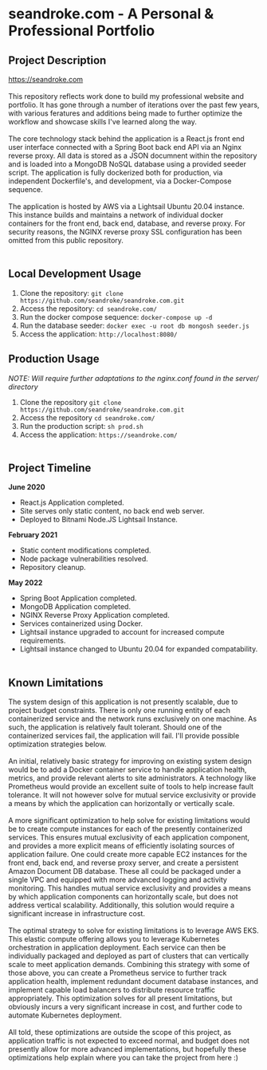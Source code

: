 # seandroke.com - A Personal & Professional Portfolio

## Project Description
<a href="https://seandroke.com" target="_blank">https://seandroke.com</a>
<br /><br />
This repository reflects work done to build my professional website and portfolio. It has gone through a number of iterations over the past few years, with various feratures and additions being made to further optimize the workflow and showcase skills I've learned along the way.
<br /><br />
The core technology stack behind the application is a React.js front end user interface connected with a Spring Boot back end API via an Nginx reverse proxy. All data is stored as a JSON documnent within the repository and is loaded into a MongoDB NoSQL database using a provided seeder script. The application is fully dockerized both for production, via independent Dockerfile's, and development, via a Docker-Compose sequence.
<br /><br />
The application is hosted by AWS via a Lightsail Ubuntu 20.04 instance. This instance builds and maintains a network of individual docker containers for the front end, back end, database, and reverse proxy. For security reasons, the NGINX reverse proxy SSL configuration has been omitted from this public repository.
<br /><br />

## Local Development Usage
1. Clone the repository: `git clone https://github.com/seandroke/seandroke.com.git`
2. Access the repository: `cd seandroke.com/`
3. Run the docker compose sequence: `docker-compose up -d`
4. Run the database seeder: `docker exec -u root db mongosh seeder.js`
5. Access the application: `http://localhost:8080/`


## Production Usage
<i>NOTE: Will require further adaptations to the nginx.conf found in the server/ directory</i>
1. Clone the repository `git clone https://github.com/seandroke/seandroke.com.git`
2. Access the repository `cd seandroke.com/`
3. Run the production script: `sh prod.sh`
4. Access the application: `https://seandroke.com/`
<br /><br />

## Project Timeline
<strong>June 2020</strong>
- React.js Application completed.
- Site serves only static content, no back end web server.
- Deployed to Bitnami Node.JS Lightsail Instance.
<!-- -->
<strong>February 2021</strong>
- Static content modifications completed.
- Node package vulnerabilities resolved.
- Repository cleanup.
<!-- -->
<Strong>May 2022</Strong>
- Spring Boot Application completed.
- MongoDB Application completed.
- NGINX Reverse Proxy Application completed.
- Services containerized using Docker.
- Lightsail instance upgraded to account for increased compute requirements.
- Lightsail instance changed to Ubuntu 20.04 for expanded compatability.
<br /><br />

## Known Limitations
The system design of this application is not presently scalable, due to project budget constraints. There is only one running entity of each containerized service and the network runs exclusively on one machine. As such, the application is relatively fault tolerant. Should one of the containerized services fail, the application will fail. I'll provide possible optimization strategies below.
<br /><br />
An initial, relatively basic strategy for improving on existing system design would be to add a Docker container service to handle application health, metrics, and provide relevant alerts to site administrators. A technology like Prometheus would provide an excellent suite of tools to help increase fault tolerance. It will not however solve for mutual service exclusivity or provide a means by which the application can horizontally or vertically scale.
<br /><br />
A more significant optimization to help solve for existing limitations would be to create compute instances for each of the presently containerized services. This ensures mutual exclusivity of each application component, and provides a more explicit means of efficiently isolating sources of application failure. One could create more capable EC2 instances for the front end, back end, and reverse proxy server, and create a persistent Amazon Document DB database. These all could be packaged under a single VPC and equipped with more advanced logging and activity monitoring. This handles mutual service exclusivity and provides a means by which application components can horizontally scale, but does not address vertical scalability. Additionally, this solution would require a significant increase in infrastructure cost.
<br /><br />
The optimal strategy to solve for existing limitations is to leverage AWS EKS. This elastic compute offering allows you to leverage Kubernetes orchestration in application deployment. Each service can then be individually packaged and deployed as part of clusters that can vertically scale to meet application demands. Combining this strategy with some of those above, you can create a Prometheus service to further track application health, implement redundant document database instances, and implement capable load balancers to distribute resource traffic appropriately. This optimization solves for all present limitations, but obviously incurs a very significant increase in cost, and further code to automate Kubernetes deployment.
<br /><br />
All told, these optimizations are outside the scope of this project, as application traffic is not expected to exceed normal, and budget does not presently allow for more advanced implementations, but hopefully these optimizations help explain where you can take the project from here :)
